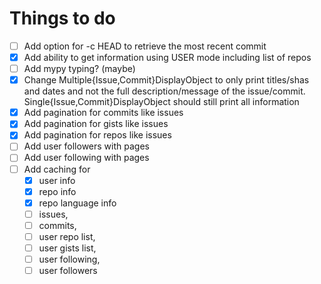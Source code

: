 # Things to do
- [ ] Add option for -c HEAD to retrieve the most recent commit
- [x] Add ability to get information using USER mode including list of repos
- [ ] Add mypy typing? (maybe)
- [x] Change Multiple{Issue,Commit}DisplayObject to only print titles/shas and dates and not the full description/message of the issue/commit. Single{Issue,Commit}DisplayObject should still print all information
- [x] Add pagination for commits like issues
- [x] Add pagination for gists like issues
- [x] Add pagination for repos like issues
- [ ] Add user followers with pages
- [ ] Add user following with pages
- [ ] Add caching for
  - [x]  user info
  - [x]  repo info
  - [x]  repo language info
  - [ ]  issues,
  - [ ]  commits,
  - [ ]  user repo list,
  - [ ]  user gists list,
  - [ ]  user following,
  - [ ]  user followers
